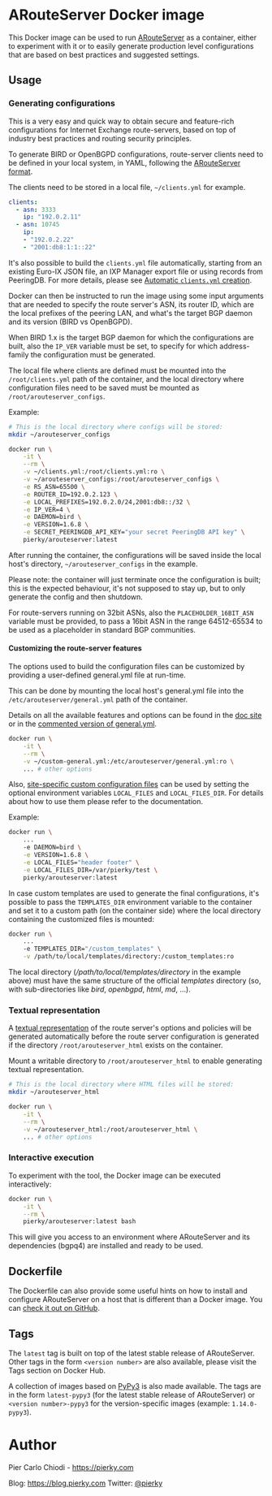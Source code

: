 # ARouteServer Docker image

This Docker image can be used to run [ARouteServer](https://github.com/pierky/arouteserver) as a container, either to experiment with it or to easily generate production level configurations that are based on best practices and suggested settings.

## Usage

### Generating configurations

This is a very easy and quick way to obtain secure and feature-rich configurations for Internet Exchange route-servers, based on top of industry best practices and routing security principles.

To generate BIRD or OpenBGPD configurations, route-server clients need to be defined in your local system, in YAML, following the [ARouteServer format](https://github.com/pierky/arouteserver/blob/master/config.d/clients.yml).

The clients need to be stored in a local file, `~/clients.yml` for example.

```yaml
clients:
  - asn: 3333
    ip: "192.0.2.11"
  - asn: 10745
    ip:
    - "192.0.2.22"
    - "2001:db8:1:1::22"
```

It's also possible to build the `clients.yml` file automatically, starting from an existing Euro-IX JSON file, an IXP Manager export file or using records from PeeringDB. For more details, please see [Automatic `clients.yml` creation](https://arouteserver.readthedocs.io/en/latest/USAGE.html#automatic-clients-yml-creation).

Docker can then be instructed to run the image using some input arguments that are needed to specify the route server's ASN, its router ID, which are the local prefixes of the peering LAN, and what's the target BGP daemon and its version (BIRD vs OpenBGPD).

When BIRD 1.x is the target BGP daemon for which the configurations are built, also the `IP_VER` variable must be set, to specify for which address-family the configuration must be generated.

The local file where clients are defined must be mounted into the `/root/clients.yml` path of the container, and the local directory where configuration files need to be saved must be mounted as `/root/arouteserver_configs`.

Example:

```bash
# This is the local directory where configs will be stored:
mkdir ~/arouteserver_configs

docker run \
    -it \
    --rm \
    -v ~/clients.yml:/root/clients.yml:ro \
    -v ~/arouteserver_configs:/root/arouteserver_configs \
    -e RS_ASN=65500 \
    -e ROUTER_ID=192.0.2.123 \
    -e LOCAL_PREFIXES=192.0.2.0/24,2001:db8::/32 \
    -e IP_VER=4 \
    -e DAEMON=bird \
    -e VERSION=1.6.8 \
    -e SECRET_PEERINGDB_API_KEY="your secret PeeringDB API key" \
    pierky/arouteserver:latest
```

After running the container, the configurations will be saved inside the local host's directory, `~/arouteserver_configs` in the example.

Please note: the container will just terminate once the configuration is built; this is the expected behaviour, it's not supposed to stay up, but to only generate the config and then shutdown.

For route-servers running on 32bit ASNs, also the `PLACEHOLDER_16BIT_ASN` variable must be provided, to pass a 16bit ASN in the range 64512-65534 to be used as a placeholder in standard BGP communities.

#### Customizing the route-server features

The options used to build the configuration files can be customized by providing a user-defined general.yml file at run-time.

This can be done by mounting the local host's general.yml file into the `/etc/arouteserver/general.yml` path of the container.

Details on all the available features and options can be found in the [doc site](https://arouteserver.readthedocs.io/en/latest/CONFIG.html) or in the [commented version of general.yml](https://github.com/pierky/arouteserver/blob/master/config.d/general.yml).

```bash
docker run \
    -it \
    --rm \
    -v ~/custom-general.yml:/etc/arouteserver/general.yml:ro \
    ... # other options
```

Also, [site-specific custom configuration files](https://arouteserver.readthedocs.io/en/latest/CONFIG.html#site-specific-custom-configuration-files) can be used by setting the optional environment variables `LOCAL_FILES` and `LOCAL_FILES_DIR`. For details about how to use them please refer to the documentation.

Example:

```bash
docker run \
    ...
    -e DAEMON=bird \
    -e VERSION=1.6.8 \
    -e LOCAL_FILES="header footer" \
    -e LOCAL_FILES_DIR=/var/pierky/test \
    pierky/arouteserver:latest
```

In case custom templates are used to generate the final configurations, it's possible to pass the `TEMPLATES_DIR` environment variable to the container and set it to a custom path (on the container side) where the local directory containing the customized files is mounted:

```bash
docker run \
    ...
    -e TEMPLATES_DIR="/custom_templates" \
    -v /path/to/local/templates/directory:/custom_templates:ro
```

The local directory (*/path/to/local/templates/directory* in the example above) must have the same structure of the official *templates* directory (so, with sub-directories like *bird*, *openbgpd*, *html*, *md*, ...).

### Textual representation

A [textual representation](https://arouteserver.readthedocs.io/en/latest/USAGE.html#textual-representation) of the route server's options and policies will be generated automatically before the route server configuration is generated if the directory `/root/arouteserver_html` exists on the container.

Mount a writable directory to `/root/arouteserver_html` to enable generating textual representation.

```bash
# This is the local directory where HTML files will be stored:
mkdir ~/arouteserver_html

docker run \
    -it \
    --rm \
    -v ~/arouteserver_html:/root/arouteserver_html \
    ... # other options
```

### Interactive execution

To experiment with the tool, the Docker image can be executed interactively:

```bash
docker run \
    -it \
    --rm \
    pierky/arouteserver:latest bash
```

This will give you access to an environment where ARouteServer and its dependencies (bgpq4) are installed and ready to be used.

## Dockerfile

The Dockerfile can also provide some useful hints on how to install and configure ARouteServer on a host that is different than a Docker image. You can [check it out on GitHub](https://github.com/pierky/arouteserver/blob/master/docker/Dockerfile).

## Tags

The `latest` tag is built on top of the latest stable release of ARouteServer. Other tags in the form `<version number>` are also available, please visit the Tags section on Docker Hub.

A collection of images based on [PyPy3](https://www.pypy.org/) is also made available. The tags are in the form `latest-pypy3` (for the latest stable release of ARouteServer) or `<version number>-pypy3` for the version-specific images (example: `1.14.0-pypy3`).

# Author

Pier Carlo Chiodi - https://pierky.com

Blog: https://blog.pierky.com Twitter: [@pierky](https://twitter.com/pierky)

